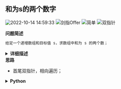 ## 和为s的两个数字
<!--START_SECTION:badge-->

![2022-10-14 14:59:33](https://img.shields.io/static/v1?label=last%20modify&message=2022-10-14%2014%3A59%3A33&color=yellowgreen&style=flat-square)
![剑指Offer](https://img.shields.io/static/v1?label=source&message=%E5%89%91%E6%8C%87Offer&color=green&style=flat-square)
![简单](https://img.shields.io/static/v1?label=level&message=%E7%AE%80%E5%8D%95&color=yellow&style=flat-square)
![双指针](https://img.shields.io/static/v1?label=tags&message=%E5%8F%8C%E6%8C%87%E9%92%88&color=orange&style=flat-square)

<!--END_SECTION:badge-->
<!--info
tags: [双指针]
source: 剑指Offer
level: 简单
number: '5701'
name: 和为s的两个数字
companies: []
-->

<summary><b>问题简述</b></summary>

```txt
给定一个递增数组和目标值 s，求数组中和为 s 的两个数；
```

<details><summary><b>详细描述</b></summary>

```txt
输入一个递增排序的数组和一个数字s，在数组中查找两个数，使得它们的和正好是s。
如果有多对数字的和等于s，则输出任意一对即可。

示例 1：
    输入：nums = [2,7,11,15], target = 9
    输出：[2,7] 或者 [7,2]
示例 2：
    输入：nums = [10,26,30,31,47,60], target = 40
    输出：[10,30] 或者 [30,10]

限制：
    1 <= nums.length <= 10^5
    1 <= nums[i] <= 10^6

来源：力扣（LeetCode）
链接：https://leetcode-cn.com/problems/he-wei-sde-liang-ge-shu-zi-lcof
著作权归领扣网络所有。商业转载请联系官方授权，非商业转载请注明出处。
```

</details>

<!-- <div align="center"><img src="../../../_assets/xxx.png" height="300" /></div> -->

<summary><b>思路</b></summary>

- 首尾双指针，相向遍历；

<details><summary><b>Python</b></summary>

```python
class Solution:
    def twoSum(self, nums: List[int], target: int) -> List[int]:

        l, r = 0, len(nums) - 1

        while l <= r:
            s = nums[l] + nums[r]
            if s == target:
                return [nums[l], nums[r]]
            if s < target:
                l += 1
            else:
                r -= 1
        
        return []
```

</details>

